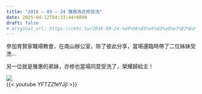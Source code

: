```yaml
---
title: "2016 – 09 – 24 雅惠為亦修受洗"
date: 2025-04-12T04:33:44+0800
draft: false
# original_url: https://cmtc.tw/2016-09-24-%e9%9b%85%e6%83%a0%e7%82%ba%e4%ba%a6%e4%bf%ae%e5%8f%97%e6%b4%97
---
```




參加育賢家職場教會，在南山辦公室，除了彼此分享，當場還臨時帶了二位姊妹受洗…

另一位就是雅惠的弟妹，亦修也當場同意受洗了，榮耀歸給主！

![](/images/亦修受洗.jpg)
<br>
{{< youtube YFTZZfeYJjI >}}
